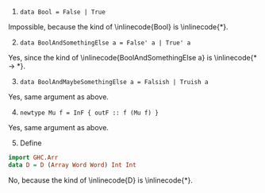1. `data Bool = False | True`

Impossible, because the kind of \inlinecode{Bool} is \inlinecode{*}.

2. `data BoolAndSomethingElse a = False' a | True' a`

Yes, since the kind of \inlinecode{BoolAndSomethingElse a} is \inlinecode{* -> *}.

3. `data BoolAndMaybeSomethingElse a = Falsish | Truish a`

Yes, same argument as above.

4. `newtype Mu f = InF { outF :: f (Mu f) }`

Yes, same argument as above.

5. Define
```haskell
import GHC.Arr
data D = D (Array Word Word) Int Int
```
No, because the kind of \inlinecode{D} is \inlinecode{*}.
